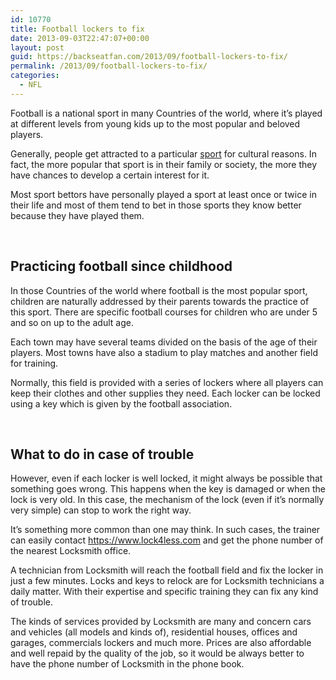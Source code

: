```yaml
---
id: 10770
title: Football lockers to fix
date: 2013-09-03T22:47:07+00:00
layout: post
guid: https://backseatfan.com/2013/09/football-lockers-to-fix/
permalink: /2013/09/football-lockers-to-fix/
categories:
  - NFL
---
```


<div class="entry">
  <p>
    Football is a national sport in many Countries of the world, where it&rsquo;s played at different levels from young kids up to the most popular and beloved players.
  </p>

  <p>
    Generally, people get attracted to a particular <a href="https://www.wikihow.com/Become-a-College-Football-Player">sport</a> for cultural reasons. In fact, the more popular that sport is in their family or society, the more they have chances to develop a certain interest for it.
  </p>

  <p>
    Most sport bettors have personally played a sport at least once or twice in their life and most of them tend to bet in those sports they know better because they have played them.
  </p>

  <p>
    &nbsp;
  </p>

  <h2>
    Practicing football since childhood
  </h2>

  <p>
    In those Countries of the world where football is the most popular sport, children are naturally addressed by their parents towards the practice of this sport. There are specific football courses for children who are under 5 and so on up to the adult age.
  </p>

  <p>
    Each town may have several teams divided on the basis of the age of their players. Most towns have also a stadium to play matches and another field for training.
  </p>

  <p>
    Normally, this field is provided with a series of lockers where all players can keep their clothes and other supplies they need. Each locker can be locked using a key which is given by the football association.
  </p>

  <p>
    &nbsp;
  </p>

  <h2>
    What to do in case of trouble
  </h2>

  <p>
    However, even if each locker is well locked, it might always be possible that something goes wrong. This happens when the key is damaged or when the lock is very old. In this case, the mechanism of the lock (even if it&rsquo;s normally very simple) can stop to work the right way.
  </p>

  <p>
    It&rsquo;s something more common than one may think. In such cases, the trainer can easily contact <a href="https://www.lock4less.com">https://www.lock4less.com</a> and get the phone number of the nearest Locksmith office.
  </p>

  <p>
    A technician from Locksmith will reach the football field and fix the locker in just a few minutes. Locks and keys to relock are for Locksmith technicians a daily matter. With their expertise and specific training they can fix any kind of trouble. &nbsp;
  </p>

  <p>
    The kinds of services provided by Locksmith are many and concern cars and vehicles (all models and kinds of), residential houses, offices and garages, commercials lockers and much more. Prices are also affordable and well repaid by the quality of the job, so it would be always better to have the phone number of Locksmith in the phone book.
  </p>

  <p>
    &nbsp;
  </p>
</div>
